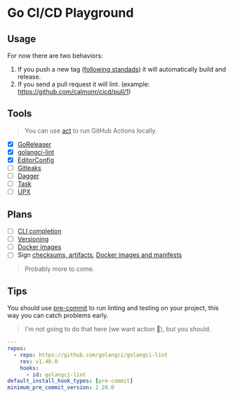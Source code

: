 # Go CI/CD Playground

## Usage

For now there are two behaviors:

1. If you push a new tag ([following standads](https://goreleaser.com/limitations/semver/)) it will automatically build and release.
2. If you send a pull request it will lint. (example: https://github.com/calmonr/cicd/pull/1)

## Tools

> You can use [act](https://github.com/nektos/act) to run GitHub Actions locally.

- [x] [GoReleaser](https://goreleaser.com/)
- [x] [golangci-lint](https://golangci-lint.run/)
- [x] [EditorConfig](https://editorconfig.org/)
- [ ] [Gitleaks](https://gitleaks.io/)
- [ ] [Dagger](https://dagger.io/)
- [ ] [Task](https://taskfile.dev/)
- [ ] [UPX](https://github.com/upx/upx)

## Plans

- [ ] [CLI completion](https://carlosbecker.com/posts/golang-completions-cobra/)
- [ ] [Versioning](https://goreleaser.com/cookbooks/using-main.version)
- [ ] [Docker images](https://goreleaser.com/customization/docker/)
- [ ] Sign [checksums, artifacts](https://goreleaser.com/customization/sign/), [Docker images and manifests](https://goreleaser.com/customization/docker_sign/)

> Probably more to come.

## Tips

You should use [pre-commit](https://pre-commit.com/) to run linting and testing on your project, this way you can catch problems early.
> I'm not going to do that here (we want action :eyes:), but you should.

```yaml
---
repos:
  - repo: https://github.com/golangci/golangci-lint
    rev: v1.48.0
    hooks:
      - id: golangci-lint
default_install_hook_types: [pre-commit]
minimum_pre_commit_version: 2.20.0
```
